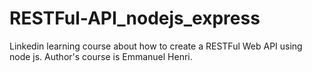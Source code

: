 # RESTFul-API_nodejs_express
Linkedin learning course about how to create a RESTFul Web API using node js. Author's course is Emmanuel Henri.
